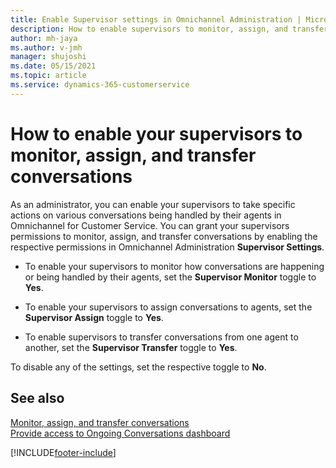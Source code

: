 ```yaml
---
title: Enable Supervisor settings in Omnichannel Administration | MicrosoftDocs
description: How to enable supervisors to monitor, assign, and transfer conversations in Omnichannel Administration
author: mh-jaya
ms.author: v-jmh
manager: shujoshi
ms.date: 05/15/2021
ms.topic: article
ms.service: dynamics-365-customerservice
---
```


# How to enable your supervisors to monitor, assign, and transfer conversations

As an administrator, you can enable your supervisors to take specific actions on various conversations being handled by their agents in Omnichannel for Customer Service. You can grant your supervisors permissions to monitor, assign, and transfer conversations by enabling the respective permissions in Omnichannel Administration **Supervisor Settings**.

- To enable your supervisors to monitor how conversations are happening or being handled by their agents, set the **Supervisor Monitor** toggle to **Yes**. 

- To enable your supervisors to assign conversations to agents, set the **Supervisor Assign** toggle to **Yes**. 

- To enable supervisors to transfer conversations from one agent to another, set the **Supervisor Transfer** toggle to **Yes**. 

To disable any of the settings, set the respective toggle to **No**.

## See also

[Monitor, assign, and transfer conversations](monitor-conversations.md)  
[Provide access to Ongoing Conversations dashboard](configure-ongoing-conversations-dashbaord.md)  

[!INCLUDE[footer-include](../includes/footer-banner.md)]
